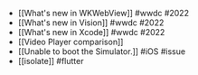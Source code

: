 - [[What's new in WKWebView]] #wwdc #2022
- [[What's new in Vision]] #wwdc #2022
- [[What's new in Xcode]] #wwdc #2022
- [[Video Player comparison]]
- [[Unable to boot the Simulator.]] #iOS #issue
- [[isolate]] #flutter